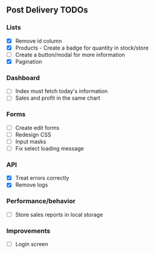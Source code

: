 ## Post Delivery TODOs

### Lists

- [x] Remove id column
- [x] Products - Create a badge for quantity in stock/store
- [ ] Create a button/modal for more information
- [x] Pagination

### Dashboard

- [ ] Index must fetch today's information
- [ ] Sales and profit in the same chart

### Forms

- [ ] Create edit forms
- [ ] Redesign CSS
- [ ] Input masks
- [ ] Fix select loading message

### API

- [x] Treat errors correctly
- [x] Remove logs

### Performance/behavior

- [ ] Store sales reports in local storage

### Improvements

- [ ] Login screen